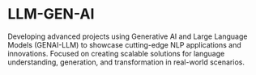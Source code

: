 # LLM-GEN-AI
Developing advanced projects using Generative AI and Large Language Models (GENAI-LLM) to showcase cutting-edge NLP applications and innovations. Focused on creating scalable solutions for language understanding, generation, and transformation in real-world scenarios.
